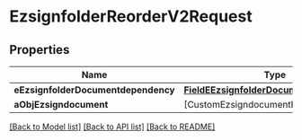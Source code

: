 # EzsignfolderReorderV2Request

## Properties
Name | Type | Description | Notes
------------ | ------------- | ------------- | -------------
**eEzsignfolderDocumentdependency** | [**FieldEEzsignfolderDocumentdependency**](FieldEEzsignfolderDocumentdependency.md) |  | [optional] 
**aObjEzsigndocument** | [CustomEzsigndocumentRequest] |  | 

[[Back to Model list]](../README.md#documentation-for-models) [[Back to API list]](../README.md#documentation-for-api-endpoints) [[Back to README]](../README.md)


